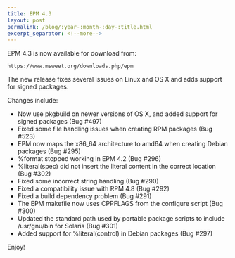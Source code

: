 ```yaml
---
title: EPM 4.3
layout: post
permalink: /blog/:year-:month-:day-:title.html
excerpt_separator: <!--more-->
---
```


EPM 4.3 is now available for download from:

    https://www.msweet.org/downloads.php/epm

The new release fixes several issues on Linux and OS X and adds support for signed packages.

<!--more-->
Changes include:

- Now use pkgbuild on newer versions of OS X, and added support for signed packages (Bug #497)
- Fixed some file handling issues when creating RPM packages (Bug #523)
- EPM now maps the x86_64 architecture to amd64 when creating Debian packages (Bug #295)
- %format stopped working in EPM 4.2 (Bug #296)
- %literal(spec) did not insert the literal content in the correct location (Bug #302)
- Fixed some incorrect string handling (Bug #290)
- Fixed a compatibility issue with RPM 4.8 (Bug #292)
- Fixed a build dependency problem (Bug #291)
- The EPM makefile now uses CPPFLAGS from the configure script (Bug #300)
- Updated the standard path used by portable package scripts to include /usr/gnu/bin for Solaris (Bug #301)
- Added support for %literal(control) in Debian packages (Bug #297)

Enjoy!
